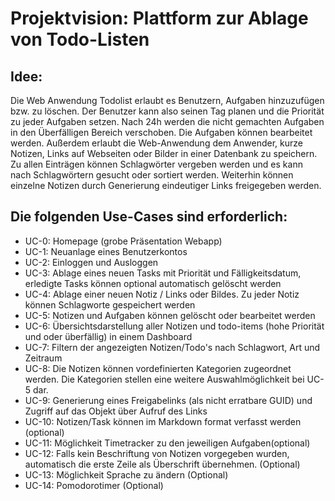 # Projektvision: Plattform zur Ablage von Todo-Listen

## Idee:
Die Web Anwendung Todolist erlaubt es Benutzern, Aufgaben hinzuzufügen bzw. zu löschen. Der Benutzer kann also seinen Tag planen und die Priorität zu jeder Aufgaben setzen. Nach 24h werden die nicht gemachten Aufgaben in den Überfälligen Bereich verschoben. Die Aufgaben können bearbeitet werden.
Außerdem erlaubt die Web-Anwendung dem Anwender, kurze Notizen, Links auf Webseiten oder Bilder in einer Datenbank zu speichern.
Zu allen Einträgen können Schlagwörter vergeben werden und es kann nach Schlagwörtern gesucht oder sortiert werden.
Weiterhin können einzelne Notizen durch Generierung eindeutiger Links freigegeben werden.

## Die folgenden Use-Cases sind erforderlich:
+ UC-0: Homepage (grobe Präsentation Webapp)
+ UC-1: Neuanlage eines Benutzerkontos
+ UC-2: Einloggen und Ausloggen
+ UC-3: Ablage eines neuen Tasks mit Priorität und Fälligkeitsdatum, erledigte Tasks können optional automatisch gelöscht werden
+ UC-4: Ablage einer neuen Notiz / Links oder Bildes. Zu jeder Notiz können Schlagworte gespeichert werden
+ UC-5: Notizen und Aufgaben können gelöscht oder bearbeitet werden
+ UC-6: Übersichtsdarstellung aller Notizen und todo-items (hohe Priorität und oder überfällig) in einem Dashboard
+ UC-7: Filtern der angezeigten Notizen/Todo's nach Schlagwort, Art und Zeitraum
+ UC-8: Die Notizen können vordefinierten Kategorien zugeordnet werden. Die Kategorien stellen eine weitere Auswahlmöglichkeit bei UC-5 dar.
+ UC-9: Generierung eines Freigabelinks (als nicht erratbare GUID) und Zugriff auf das Objekt über Aufruf des Links
+ UC-10: Notizen/Task können im Markdown format verfasst werden (optional)
+ UC-11: Möglichkeit Timetracker zu den jeweiligen Aufgaben(optional)
+ UC-12: Falls kein Beschriftung von Notizen vorgegeben wurden, automatisch die erste Zeile als Überschrift übernehmen. (Optional)
+ UC-13: Möglichkeit Sprache zu ändern (Optional)
+ UC-14: Pomodorotimer (Optional)
